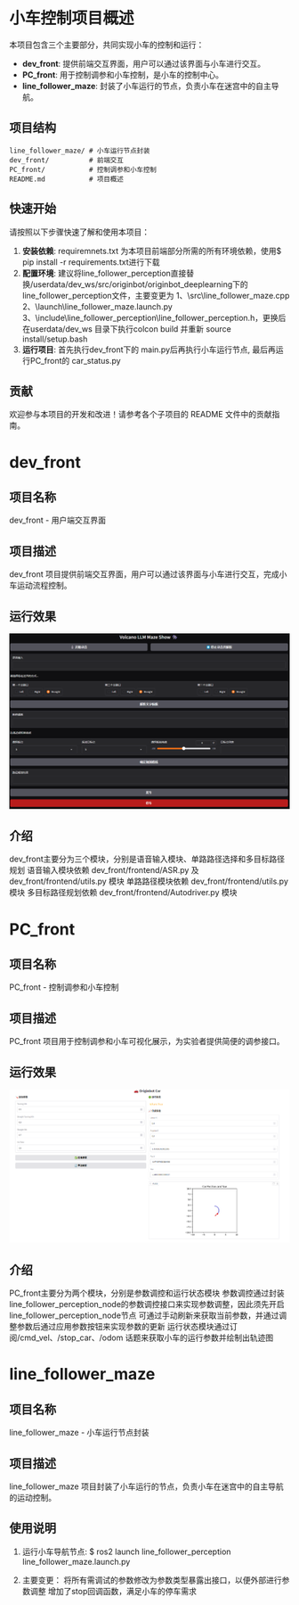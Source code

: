 # 小车控制项目概述

本项目包含三个主要部分，共同实现小车的控制和运行：

- **dev_front**: 提供前端交互界面，用户可以通过该界面与小车进行交互。
- **PC_front**: 用于控制调参和小车控制，是小车的控制中心。
- **line_follower_maze**: 封装了小车运行的节点，负责小车在迷宫中的自主导航。

## 项目结构

```
line_follower_maze/ # 小车运行节点封装
dev_front/          # 前端交互
PC_front/           # 控制调参和小车控制
README.md           # 项目概述
```

## 快速开始

请按照以下步骤快速了解和使用本项目：

1.  **安装依赖**: requiremnets.txt 为本项目前端部分所需的所有环境依赖，使用$ pip install -r requirements.txt进行下载
2.  **配置环境**: 建议将line_follower_perception直接替换/userdata/dev_ws/src/originbot/originbot_deeplearning下的line_follower_perception文件，主要变更为 1、\src\line_follower_maze.cpp 2、\launch\line_follower_maze.launch.py 3、\include\line_follower_perception\line_follower_perception.h，更换后在userdata/dev_ws 目录下执行colcon build 并重新 source install/setup.bash
3.  **运行项目**: 首先执行dev_front下的 main.py后再执行小车运行节点, 最后再运行PC_front的 car_status.py

## 贡献

欢迎参与本项目的开发和改进！请参考各个子项目的 README 文件中的贡献指南。


# dev_front

## 项目名称

dev\_front - 用户端交互界面

## 项目描述

dev\_front 项目提供前端交互界面，用户可以通过该界面与小车进行交互，完成小车运动流程控制。

## 运行效果
![alt text](ui_dev_front.png)

## 介绍
dev_front主要分为三个模块，分别是语音输入模块、单路路径选择和多目标路径规划
语音输入模块依赖 dev_front/frontend/ASR.py 及 dev_front/frontend/utils.py 模块
单路路径模块依赖 dev_front/frontend/utils.py 模块
多目标路径规划依赖 dev_front/frontend/Autodriver.py 模块

# PC_front

## 项目名称

PC_front - 控制调参和小车控制

## 项目描述

PC_front 项目用于控制调参和小车可视化展示，为实验者提供简便的调参接口。

## 运行效果
![alt text](ui_PC_front.png)

## 介绍
PC_front主要分为两个模块，分别是参数调控和运行状态模块
参数调控通过封装line_follower_perception_node的参数调控接口来实现参数调整，因此须先开启line_follower_perception_node节点
可通过手动刷新来获取当前参数，并通过调整参数后通过应用参数按钮来实现参数的更新
运行状态模块通过订阅/cmd_vel、/stop_car、/odom 话题来获取小车的运行参数并绘制出轨迹图

# line_follower_maze

## 项目名称

line_follower_maze - 小车运行节点封装

## 项目描述

line_follower_maze 项目封装了小车运行的节点，负责小车在迷宫中的自主导航的运动控制。

## 使用说明

1. 运行小车导航节点:
    $ ros2 launch line_follower_perception line_follower_maze.launch.py
   
2. 主要变更：
   将所有需调试的参数修改为参数类型暴露出接口，以便外部进行参数调整
   增加了stop回调函数，满足小车的停车需求
